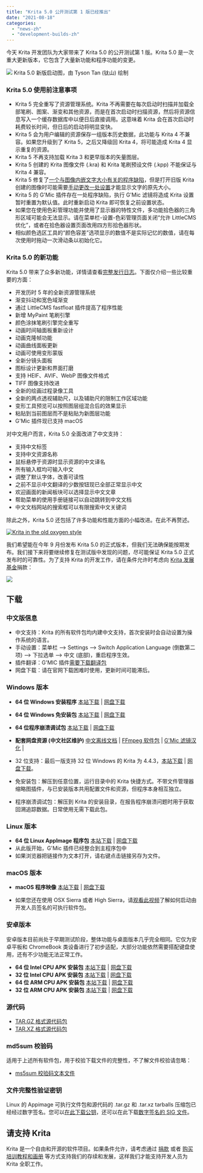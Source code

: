 ```yaml
---
title: "Krita 5.0 公开测试第 1 版已经推出"
date: "2021-08-18"
categories: 
  - "news-zh"
  - "development-builds-zh"
---
```


今天 Krita 开发团队为大家带来了 Krita 5.0 的公开测试第 1 版。Krita 5.0 是一次重大更新版本，它包含了大量新功能和程序功能的变更。

[![](/images/posts/2021/electrichearts_20201224A_kiki_c1_1080P-1024x512.png)](https://krita.org/wp-content/uploads/2021/08/electrichearts_20201224A_kiki_c1_1080P.png) Krita 5.0 新版启动图，由 Tyson Tan (钛山) 绘制

### Krita 5.0 使用前注意事项

- Krita 5 完全重写了资源管理系统。Krita 不再需要在每次启动时扫描并加载全部笔刷、图案、渐变和其他资源，而是在首次启动时扫描资源，然后将资源信息写入一个缓存数据库中以便日后直接调用。这意味着 Krita 会在首次启动时耗费较长时间，但日后的启动将明显变快。
- Krita 5 会为用户编辑的资源保存一组版本历史数据，此功能与 Krita 4 不兼容。如果您升级到了 Krita 5，之后又降级回 Krita 4，将可能造成 Krita 4 显示重复的资源。
- Krita 5 不再支持加载 Krita 3 和更早版本的矢量图层。
- Krita 5 创建的 Krita 图像文件 (.kra) 和 Krita 笔刷预设文件 (.kpp) 不能保证与 Krita 4 兼容。
- Krita 5 修复了[一个与图像内嵌文字大小有关的程序缺陷](https://krita.org/en/krita-5-0-release-notes/#text_size_dpi_issue_fix)，但是打开旧版 Krita 创建的图像时可能需要[手动更改一处设置](https://docs.krita.org/en/reference_manual/preferences/general_settings.html#miscellaneous)才能显示文字的原先大小。
- Krita 5 的 G'Mic 插件存在一处程序缺陷，执行 G'Mic 滤镜将造成 Krita 设置暂时重置为默认值。此时重新启动 Krita 即可恢复之前设置状态。
- 如果您在使用色彩管理功能并使用了显示器的特性文件，多功能拾色器的三角形区域可能会无法显示。请在菜单栏-设置-色彩管理页面关闭“允许 LittleCMS 优化”，或者在拾色器设置页面改用四方形拾色器形状。
- 相似颜色选区工具的“颜色容差”选项显示的数值不是实际记忆的数值，请在每次使用时拖动一次滑动条以初始化它。

### Krita 5.0 的新功能

Krita 5.0 带来了众多新功能，详情请查看[完整发行日志](https://krita.org/zh/krita-5-0-release-notes-zh/)。下面仅介绍一些比较重要的方面：

- 开发历时 5 年的全新资源管理系统
- 渐变抖动和宽色域渐变
- 通过 LittleCMS fastfloat 插件提高了程序性能
- 新增 MyPaint 笔刷引擎
- 颜色涂抹笔刷引擎完全重写
- 动画时间轴面板重新设计
- 动画克隆帧功能
- 动画曲线面板更新
- 动画可使用变形蒙版
- 全新分镜头面板
- 图标设计更新和界面打磨
- 支持 HEIF、AVIF、WebP 图像文件格式
- TIFF 图像支持改进
- 全新的绘画过程录像工具
- 全新的两点透视辅助尺，以及辅助尺的限制工作区域功能
- 变形工具预览可以按照图层组混合后的效果显示
- 粘贴到当前图层而不是粘贴为新图层功能
- G'Mic 插件现已支持 macOS

对中文用户而言，Krita 5.0 全面改进了中文支持：

- 支持中文标签
- 支持中文资源名称
- 鼠标悬停于资源时显示资源的中文译名
- 所有输入框均可输入中文
- 调整了默认字体，改善可读性
- 之前不显示中文翻译的少数按钮现已全部正常显示中文
- 欢迎画面的新闻板块可以选择显示中文文章
- 帮助菜单的使用手册链接可以自动跳转到中文文档
- 中文文档网站的搜索框可以有限搜索中文关键词

除此之外，Krita 5.0 还包括了许多功能和性能方面的小幅改进。在此不再赘述。

[![Krita in the old oxygen style](/images/posts/2021/krita-style-change-1024x533.png)](https://krita.org/wp-content/uploads/2021/08/krita-style-change.png)

我们希望能在今年 9 月份发布 Krita 5.0 的正式版本，但我们无法确保能按期发布。我们接下来将要继续修复在测试版中发现的问题，尽可能保证 Krita 5.0 正式发布时的可靠性。为了支持 Krita 的开发工作，请在条件允许时考虑向 [Krita 发展基金](https://fund.krita.org/)捐款：

[![](/images/posts/2021/devfund-1024x346.png)](https://fund.krita.org)

## 下载

### 中文版信息

- 中文支持：Krita 的所有软件包均内建中文支持，首次安装时会自动设置为操作系统的语言。
- 手动设置：菜单栏 --> Settings --> Switch Application Language (倒数第二项) --> 下拉选单 --> 中文 (底部)，重启程序生效。
- 插件翻译：G'MIC 插件[需要下载翻译包](https://share.weiyun.com/SBopNjOn)
- 网盘下载：请在官网下载困难时使用，更新时间可能滞后。

### Windows 版本

- **64 位 Windows 安装程序** [本站下载](https://download.kde.org/unstable/krita/5.0.0-beta1/krita-x64-5.0.0-beta1-setup.exe) | [网盘下载](https://share.weiyun.com/60HLzj6I)
- **64 位 Windows 免安装包** [本站下载](https://download.kde.org/unstable/krita/5.0.0-beta1/krita-x64-5.0.0-beta1.zip) | [网盘下载](https://share.weiyun.com/60HLzj6I)
- **64 位程序崩溃调试包** [本站下载](https://download.kde.org/unstable/krita/5.0.0-beta1/krita-x64-5.0.0-beta1-dbg.zip) | [网盘下载](https://share.weiyun.com/60HLzj6I)

- **配套网盘资源 (中文社区维护)** [中文离线文档](https://share.weiyun.com/Dea2uj0M) | [FFmpeg 软件包](https://share.weiyun.com/6tH13bVC) | [G'Mic 滤镜汉化](https://share.weiyun.com/SBopNjOn) |

- 32 位支持：最后一版支持 32 位 Windows 的 Krita 为 4.4.3，[本站下载](https://download.kde.org/stable/krita/4.4.3/krita-x86-4.4.3-setup.exe) | [网盘下载](https://share.weiyun.com/wdMnx1WB)。
- 免安装包：解压到任意位置，运行目录中的 Krita 快捷方式。不带文件管理器缩略图插件，与已安装版本共用配置文件和资源，但程序本身相互独立。
- 程序崩溃调试包：解压到 Krita 的安装目录，在报告程序崩溃问题时用于获取回溯追踪数据。日常使用无需下载此包。

### Linux 版本

- **64 位 Linux AppImage 程序包** [本站下载](https://download.kde.org/unstable/krita/5.0.0-beta1/krita-5.0.0-beta1-x86_64.appimage) | [网盘下载](https://share.weiyun.com/C0gZ6joR)
- 从此版开始，G'Mic 插件已经整合到主程序包中
- 如果浏览器把链接作为文本打开，请右键点击链接另存为文件。

### macOS 版本

- **macOS 程序映像** [本站下载](https://download.kde.org/unstable/krita/5.0.0-beta1/krita-5.0.0-beta1.dmg) | [网盘下载](https://share.weiyun.com/gVg0CI53)

- 如果您还在使用 OSX Sierra 或者 High Sierra，请[观看此视频](https://www.youtube.com/watch?v=3py0kgq95Hk)了解如何启动由开发人员签名的可执行软件包。

### 安卓版本

安卓版本目前尚处于早期测试阶段，整体功能与桌面版本几乎完全相同。它仅为安卓平板和 ChromeBook 类设备进行了初步适配，大部分功能依然需要搭配键盘使用，还有不少功能无法正常工作。

- **64 位 Intel CPU APK 安装包** [本站下载](https://download.kde.org/unstable/krita/5.0.0-beta1/krita-x86_64-5.0.0-beta1-release-signed.apk) | [网盘下载](https://share.weiyun.com/tEkbnO1K)
- **32 位 Intel CPU APK 安装包** [本站下载](https://download.kde.org/unstable/krita/5.0.0-beta1/krita-x86-5.0.0-beta1-release-signed.apk) | [网盘下载](https://share.weiyun.com/tEkbnO1K)
- **64 位 ARM CPU APK 安装包** [本站下载](https://download.kde.org/unstable/krita/5.0.0-beta1/krita-arm64-v8a-5.0.0-beta1-release-signed.apk) | [网盘下载](https://share.weiyun.com/tEkbnO1K)
- **32 位 ARM CPU APK 安装包** [本站下载](https://download.kde.org/unstable/krita/5.0.0-beta1/krita-armeabi-v7a-5.0.0-beta1-release-signed.apk) | [网盘下载](https://share.weiyun.com/tEkbnO1K)

### 源代码

- [TAR.GZ 格式源代码包](https://download.kde.org/unstable/krita/5.0.0-beta1/krita-5.0.0-beta1.tar.gz)
- [TAR.XZ 格式源代码包](https://download.kde.org/unstable/krita/5.0.0-beta1/krita-5.0.0-beta1.tar.xz)

### md5sum 校验码

适用于上述所有软件包，用于校验下载文件的完整性，不了解文件校验请忽略：

- [ms5sum 校验码文本文件](https://download.kde.org/unstable/krita/5.0.0-beta1/md5sum.txt)

### 文件完整性验证密钥

Linux 的 Appimage 可执行文件包和源代码的 .tar.gz 和 .tar.xz tarballs 压缩包已经经过数字签名。您可以[在此下载公钥](https://files.kde.org/krita/4DA79EDA231C852B)，还可以在此下载[数字签名的 SIG 文件](https://download.kde.org/unstable/krita/5.0.0-beta1/)。

## 请支持 Krita

Krita 是一个自由和开源的软件项目。如果条件允许，请考虑通过 [捐款](https://fund.krita.org/) 或者 [购买培训教程和画册](https://krita.org/en/shop/) 等方式支持我们的存续和发展，这样我们才能支持开发人员为 Krita 全职工作。
